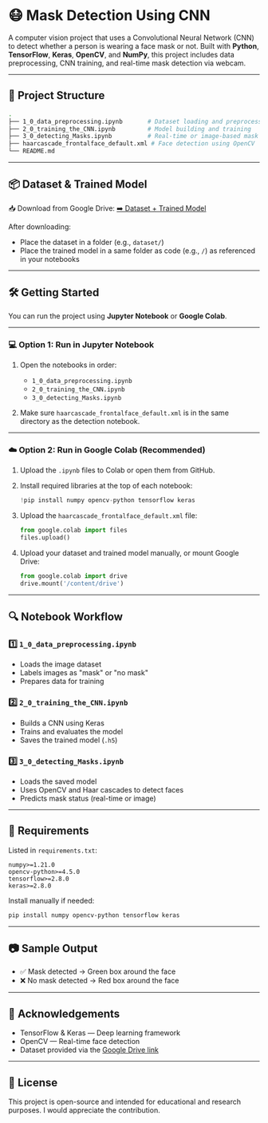 # 😷 Mask Detection Using CNN

A computer vision project that uses a Convolutional Neural Network (CNN) to detect whether a person is wearing a face mask or not. Built with **Python**, **TensorFlow**, **Keras**, **OpenCV**, and **NumPy**, this project includes data preprocessing, CNN training, and real-time mask detection via webcam.

---

## 📁 Project Structure

```bash
.
├── 1_0_data_preprocessing.ipynb       # Dataset loading and preprocessing
├── 2_0_training_the_CNN.ipynb         # Model building and training
├── 3_0_detecting_Masks.ipynb          # Real-time or image-based mask detection
├── haarcascade_frontalface_default.xml # Face detection using OpenCV
└── README.md
````

---

## 📦 Dataset & Trained Model

📥 Download from Google Drive:
[➡️ Dataset + Trained Model](https://drive.google.com/drive/folders/1rIbJAryC1QPYI_i8DYD9fWMGRzZmmSA1?usp=sharing)

After downloading:

* Place the dataset in a folder (e.g., `dataset/`)
* Place the trained model in a same folder as code (e.g., `/`) as referenced in your notebooks

---

## 🛠️ Getting Started

You can run the project using **Jupyter Notebook** or **Google Colab**.

---

### 💻 Option 1: Run in Jupyter Notebook

1. Open the notebooks in order:

   * `1_0_data_preprocessing.ipynb`
   * `2_0_training_the_CNN.ipynb`
   * `3_0_detecting_Masks.ipynb`

2. Make sure `haarcascade_frontalface_default.xml` is in the same directory as the detection notebook.

---

### ☁️ Option 2: Run in Google Colab (Recommended)

1. Upload the `.ipynb` files to Colab or open them from GitHub.

2. Install required libraries at the top of each notebook:

   ```python
   !pip install numpy opencv-python tensorflow keras
   ```

3. Upload the `haarcascade_frontalface_default.xml` file:

   ```python
   from google.colab import files
   files.upload()
   ```

4. Upload your dataset and trained model manually, or mount Google Drive:

   ```python
   from google.colab import drive
   drive.mount('/content/drive')
   ```

---

## 🔍 Notebook Workflow

### 1️⃣ `1_0_data_preprocessing.ipynb`

* Loads the image dataset
* Labels images as "mask" or "no mask"
* Prepares data for training

### 2️⃣ `2_0_training_the_CNN.ipynb`

* Builds a CNN using Keras
* Trains and evaluates the model
* Saves the trained model (`.h5`)

### 3️⃣ `3_0_detecting_Masks.ipynb`

* Loads the saved model
* Uses OpenCV and Haar cascades to detect faces
* Predicts mask status (real-time or image)

---

## 🧾 Requirements

Listed in `requirements.txt`:

```
numpy>=1.21.0
opencv-python>=4.5.0
tensorflow>=2.8.0
keras>=2.8.0
```

Install manually if needed:

```bash
pip install numpy opencv-python tensorflow keras
```

---

## 📷 Sample Output

* ✅ Mask detected → Green box around the face
* ❌ No mask detected → Red box around the face

---

## 🙏 Acknowledgements

* TensorFlow & Keras — Deep learning framework
* OpenCV — Real-time face detection
* Dataset provided via the [Google Drive link](https://drive.google.com/drive/folders/1rIbJAryC1QPYI_i8DYD9fWMGRzZmmSA1?usp=sharing)

---

## 📝 License

This project is open-source and intended for educational and research purposes. I would appreciate the contribution.
